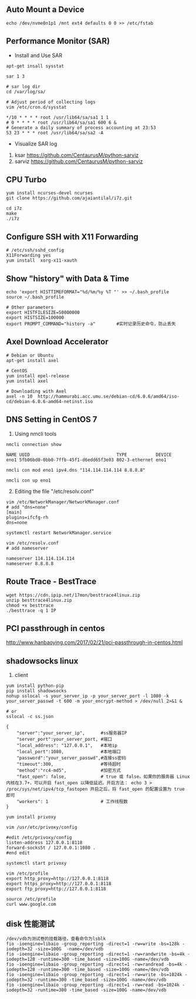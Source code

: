 
## Auto Mount a Device
```
echo /dev/nvme0n1p1 /mnt ext4 defaults 0 0 >> /etc/fstab
```

## Performance Monitor (SAR)

* Install and Use SAR
```
apt-get insall sysstat

sar 1 3

# sar log dir
cd /var/log/sa/

# Adjust period of collecting logs
vim /etc/cron.d/sysstat

*/10 * * * * root /usr/lib64/sa/sa1 1 1
# 0 * * * * root /usr/lib64/sa/sa1 600 6 &
# Generate a daily summary of process accounting at 23:53
53 23 * * * root /usr/lib64/sa/sa2 -A
```

* Visualize SAR log
1. ksar https://github.com/CentaurusM/python-sarviz
2. sarviz https://github.com/CentaurusM/python-sarviz


## CPU Turbo 
```
yum install ncurses-devel ncurses
git clone https://github.com/ajaiantilal/i7z.git

cd i7z
make
./i7z

```

## Configure SSH with X11 Forwarding 
```
# /etc/ssh/sshd_config
X11Forwarding yes
yum install  xorg-x11-xauth
```

## Show "history" with Data & Time
```
echo 'export HISTTIMEFORMAT="%d/%m/%y %T "' >> ~/.bash_profile
source ~/.bash_profile

# Other parameters
export HISTFILESIZE=50000000
export HISTSIZE=100000
export PROMPT_COMMAND="history -a"        #实时记录历史命令，防止丢失 
```


## Axel Download Accelerator

```
# Debian or Ubuntu
apt-get install axel

# CentOS
yum install epel-release
yum install axel  

# Downloading with Axel
axel -n 10  http://hammurabi.acc.umu.se/debian-cd/6.0.6/amd64/iso-cd/debian-6.0.6-amd64-netinst.iso

```


## DNS Setting in CentOS 7

1. Using nmcli tools
```
nmcli connection show

NAME UUID                                 TYPE           DEVICE
eno1 5fb06bd0-0bb0-7ffb-45f1-d6edd65f3e03 802-3-ethernet eno1

nmcli con mod eno1 ipv4.dns "114.114.114.114 8.8.8.8"

nmcli con up eno1
```

2. Editing the file "/etc/resolv.conf"

```
vim /etc/NetworkManager/NetworkManager.conf
# add "dns=none"
[main]
plugins=ifcfg-rh
dns=none

systemctl restart NetworkManager.service

vim /etc/resolv.conf
# add nameserver

nameserver 114.114.114.114
nameserver 8.8.8.8

```

## Route Trace - BestTrace
```
wget https://cdn.ipip.net/17mon/besttrace4linux.zip
unzip besttrace4linux.zip
chmod +x besttrace
./besttrace -q 1 IP
```
## PCI passthrough in centos
http://www.hanbaoying.com/2017/02/21/pci-passthrough-in-centos.html


## shadowsocks linux 
1. client
``` 
yum install python-pip
pip install shadowsocks
nohup sslocal -s your_server_ip -p your_server_port -l 1080 -k your_server_passwd -t 600 -m your_encrypt-method > /dev/null 2>&1 &

# or
sslocal -c ss.json

{
    "server":"your_server_ip",      #ss服务器IP
    "server_port":your_server_port, #端口
    "local_address": "127.0.0.1",   #本地ip
    "local_port":1080,              #本地端口
    "password":"your_server_passwd",#连接ss密码
    "timeout":300,                  #等待超时
    "method":"rc4-md5",             #加密方式
    "fast_open": false,             # true 或 false。如果你的服务器 Linux 内核在3.7+，可以开启 fast_open 以降低延迟。开启方法： echo 3 > /proc/sys/net/ipv4/tcp_fastopen 开启之后，将 fast_open 的配置设置为 true 即可
    "workers": 1                    # 工作线程数
}

yum install privoxy

vim /usr/etc/privoxy/config

#edit /etc/privoxy/config
listen-address 127.0.0.1:8118
forward-socks5t / 127.0.0.1:1080 .
#end edit

systemctl start privoxy

vim /etc/profile
export http_proxy=http://127.0.0.1:8118
export https_proxy=http://127.0.0.1:8118
export ftp_proxy=http://127.0.0.1:8118

source /etc/profile
curl www.google.com

```


## disk 性能测试

```
/dev/vdb为测试卷的挂载路径，查看命令为lsblk
fio -ioengine=libaio -group_reporting -direct=1 -rw=write -bs=128k -iodepth=32 -size=100G  -name=/dev/vdb
fio -ioengine=libaio -group_reporting -direct=1 -rw=randwrite -bs=4k -iodepth=128 -runtime=300 -time_based -size=100G -name=/dev/vdb
fio -ioengine=libaio -group_reporting -direct=1 -rw=randread -bs=4k -iodepth=128 -runtime=300 -time_based -size=100G -name=/dev/vdb
fio -ioengine=libaio -group_reporting -direct=1 -rw=write -bs=1024k -iodepth=32 -runtime=300 -time_based -size=100G -name=/dev/vdb
fio -ioengine=libaio -group_reporting -direct=1 -rw=read -bs=1024k -iodepth=32 -runtime=300 -time_based -size=100G -name=/dev/vdb
```

